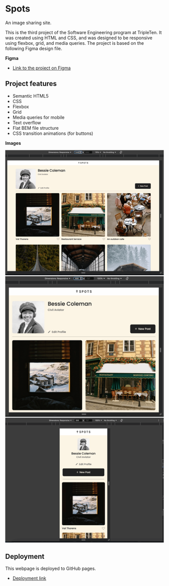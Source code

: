 # Spots

An image sharing site.

This is the third project of the Software Engineering program at TripleTen. It was created using HTML and CSS, and was designed to be responsive using flexbox, grid, and media queries. The project is based on the following Figma design file.

**Figma**

- [Link to the project on Figma](https://www.figma.com/file/BBNm2bC3lj8QQMHlnqRsga/Sprint-3-Project-%E2%80%94-Spots?type=design&node-id=2%3A60&mode=design&t=afgNFybdorZO6cQo-1)

## Project features

- Semantic HTML5
- CSS
- Flexbox
- Grid
- Media queries for mobile
- Text overflow
- Flat BEM file structure
- CSS transition animations (for buttons)

**Images**

![desktop demo](./images/demo-screenshots/desktop-1440-screenshot.png)
![tablet demo](./images/demo-screenshots/tablet-880-screenshot.png)
![mobile demo](./images/demo-screenshots/mobile-320-screenshot.png)

## Deployment

This webpage is deployed to GitHub pages.

- [Deployment link](https://elumiakelso.github.io/se_project_spots/)
